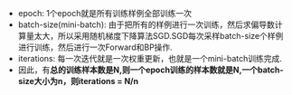 * epoch: 1个epoch就是所有训练样例全部训练一次
* batch-size(mini-batch): 由于把所有的样例进行一次训练，然后求偏导数计算量太大，所以采用随机梯度下降算法SGD.SGD每次采样batch-size个样例进行训练，然后进行一次Forward和BP操作.
* iterations: 每一次迭代就是一次权重更新，也就是一个mini-batch训练完成.
* 因此，有**总的训练样本数是N,则一个epoch训练的样本数就是N,一个batch-size大小为n，则iterations = N/n**
